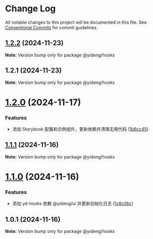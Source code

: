 # Change Log

All notable changes to this project will be documented in this file.
See [Conventional Commits](https://conventionalcommits.org) for commit guidelines.

## [1.2.2](https://github.com/lijinhai255/lerna-lib/compare/@yideng/hooks@1.2.1...@yideng/hooks@1.2.2) (2024-11-23)

**Note:** Version bump only for package @yideng/hooks





## 1.2.1 (2024-11-23)

**Note:** Version bump only for package @yideng/hooks





# [1.2.0](https://github.com/lgwebdream/yd-libs/compare/@yideng/hooks@1.1.1...@yideng/hooks@1.2.0) (2024-11-17)


### Features

* 添加 Storybook 配置和示例组件，更新依赖并清理无用代码 ([1b6cc45](https://github.com/lgwebdream/yd-libs/commit/1b6cc45e04789386b489f3283f98ca33219ef9d0))





## [1.1.1](https://github.com/lgwebdream/yd-libs/compare/@yideng/hooks@1.1.0...@yideng/hooks@1.1.1) (2024-11-16)

**Note:** Version bump only for package @yideng/hooks





# [1.1.0](https://github.com/lgwebdream/yd-libs/compare/@yideng/hooks@1.0.1...@yideng/hooks@1.1.0) (2024-11-16)


### Features

* 添加 yd-hooks 依赖 @yideng/ui 并更新初始化日志 ([1c6c0bc](https://github.com/lgwebdream/yd-libs/commit/1c6c0bcef5b53076ddd9c0b00ab78cd7b0202f61))

 



## 1.0.1 (2024-11-16)

**Note:** Version bump only for package @yideng/hooks
